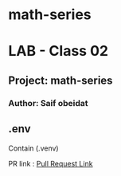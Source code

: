 # math-series

# LAB - Class 02
## Project: math-series
### Author: Saif obeidat


## .env
  Contain (.venv)

  PR link : [Pull Request Link]()